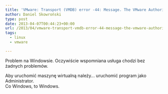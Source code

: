 ```yaml
---
title: 'VMware: Transport (VMDB) error -44: Message. The VMware Authorization Service is not running'
author: Daniel Skowroński
type: post
date: 2013-04-07T00:44:23+00:00
url: /2013/04/vmware-transport-vmdb-error-44-message-the-vmware-authorization-service-is-not-running/
tags:
  - linux
  - vmware

---
```

Problem na Windowsie. Oczywiście wspomniana usługa chodzi bez żadnych problemów.  
<!--break-->

  
Aby uruchomić maszynę wirtualną należy... uruchomić program jako Administrator.  
Co Windows, to Windows.